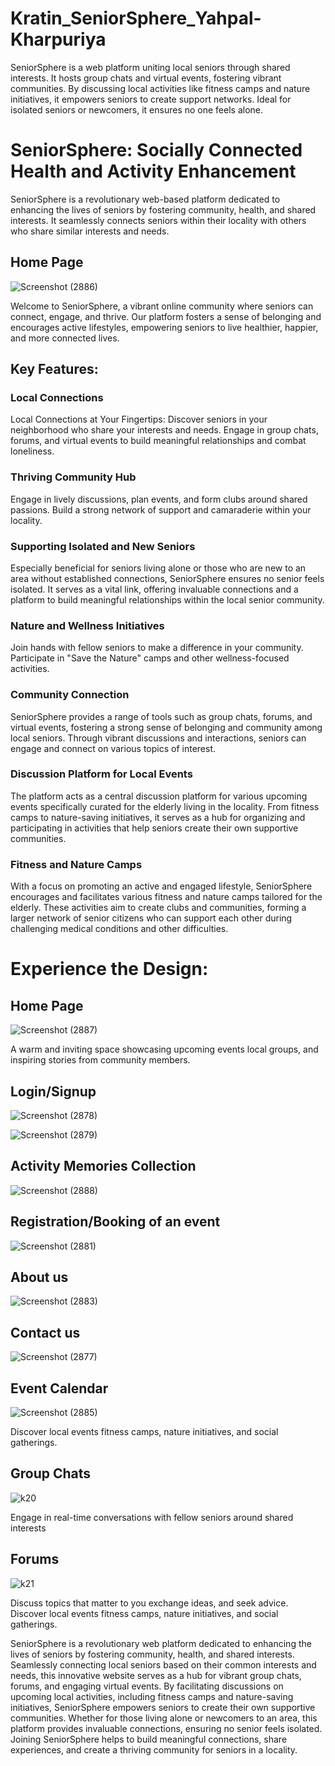 # Kratin_SeniorSphere_Yahpal-Kharpuriya
SeniorSphere is a web platform uniting local seniors through shared interests. It hosts group chats and virtual events, fostering vibrant communities. By discussing local activities like fitness camps and nature initiatives, it empowers seniors to create support networks. Ideal for isolated seniors or newcomers, it ensures no one feels alone.

# SeniorSphere: Socially Connected Health and Activity Enhancement

SeniorSphere is a revolutionary web-based platform dedicated to enhancing the lives of seniors by fostering community, health, and shared interests. It seamlessly connects seniors within their locality with others who share similar interests and needs.

## Home Page


![Screenshot (2886)](https://github.com/Yashpalk692/Kratin_SeniorSphere_Yahpal-Kharpuriya/assets/92738357/abd95b3b-ce7d-480a-9621-a69d71470361)


Welcome to SeniorSphere, a vibrant online community where seniors can connect, engage, and thrive. Our platform fosters a sense of belonging and encourages active lifestyles, empowering seniors to live healthier, happier, and more connected lives.


## Key Features:

### Local Connections
Local Connections at Your Fingertips: Discover seniors in your neighborhood who share your interests and needs. Engage in group chats, forums, and virtual events to build meaningful relationships and combat loneliness.

### Thriving Community Hub
Engage in lively discussions, plan events, and form clubs around shared passions. Build a strong network of support and camaraderie within your locality.

### Supporting Isolated and New Seniors
Especially beneficial for seniors living alone or those who are new to an area without established connections, SeniorSphere ensures no senior feels isolated. It serves as a vital link, offering invaluable connections and a platform to build meaningful relationships within the local senior community.

### Nature and Wellness Initiatives
Join hands with fellow seniors to make a difference in your community. Participate in "Save the Nature" camps and other wellness-focused activities.

### Community Connection
SeniorSphere provides a range of tools such as group chats, forums, and virtual events, fostering a strong sense of belonging and community among local seniors. Through vibrant discussions and interactions, seniors can engage and connect on various topics of interest.

### Discussion Platform for Local Events
The platform acts as a central discussion platform for various upcoming events specifically curated for the elderly living in the locality. From fitness camps to nature-saving initiatives, it serves as a hub for organizing and participating in activities that help seniors create their own supportive communities.

### Fitness and Nature Camps
With a focus on promoting an active and engaged lifestyle, SeniorSphere encourages and facilitates various fitness and nature camps tailored for the elderly. These activities aim to create clubs and communities, forming a larger network of senior citizens who can support each other during challenging medical conditions and other difficulties.


# Experience the Design:


## Home Page 


![Screenshot (2887)](https://github.com/Yashpalk692/Kratin_SeniorSphere_Yahpal-Kharpuriya/assets/92738357/5be10bec-f522-4919-beeb-7e8141fcac1f)


A warm and inviting space showcasing upcoming events local groups, and inspiring stories from community members.


## Login/Signup


![Screenshot (2878)](https://github.com/Yashpalk692/Kratin_SeniorSphere_Yahpal-Kharpuriya/assets/92738357/780834ce-5c98-4878-b5c8-c022cdc8fd3f)


![Screenshot (2879)](https://github.com/Yashpalk692/Kratin_SeniorSphere_Yahpal-Kharpuriya/assets/92738357/8a5afec0-be89-4d99-b7c7-dcc64b9a0205)


## Activity Memories Collection 


![Screenshot (2888)](https://github.com/Yashpalk692/Kratin_SeniorSphere_Yahpal-Kharpuriya/assets/92738357/58977a6e-6284-490a-85bb-8b650110e4eb)


## Registration/Booking of an event


![Screenshot (2881)](https://github.com/Yashpalk692/Kratin_SeniorSphere_Yahpal-Kharpuriya/assets/92738357/995d6f18-98ba-4068-9a10-c88f68c4a570)


## About us


![Screenshot (2883)](https://github.com/Yashpalk692/Kratin_SeniorSphere_Yahpal-Kharpuriya/assets/92738357/e537ed06-6831-43fe-b9ab-8908436f9fa1)


## Contact us


![Screenshot (2877)](https://github.com/Yashpalk692/Kratin_SeniorSphere_Yahpal-Kharpuriya/assets/92738357/54995525-5260-4608-a9c9-7129ebc6c4dc)


## Event Calendar 


![Screenshot (2885)](https://github.com/Yashpalk692/Kratin_SeniorSphere_Yahpal-Kharpuriya/assets/92738357/e4c1fe90-9af8-414a-84e4-8f20844857e9)


Discover local events fitness camps, nature initiatives, and social gatherings.


## Group Chats


![k20](https://github.com/Yashpalk692/Kratin_SeniorSphere_Yahpal-Kharpuriya/assets/92738357/c4a88d24-7675-4fe6-9c3a-8fa9bac4f769)


Engage in real-time conversations with fellow seniors around shared interests


## Forums


![k21](https://github.com/Yashpalk692/Kratin_SeniorSphere_Yahpal-Kharpuriya/assets/92738357/70fb5b89-5773-4ce3-8696-944d55de7496)


Discuss topics that matter to you exchange ideas, and seek advice. Discover local events fitness camps, nature initiatives, and social gatherings.


SeniorSphere is a revolutionary web platform dedicated to enhancing the lives of seniors by fostering community, health, and shared interests. Seamlessly connecting local seniors based on their common interests and needs, this innovative website serves as a hub for vibrant group chats, forums, and engaging virtual events. By facilitating discussions on upcoming local activities, including fitness camps and nature-saving initiatives, SeniorSphere empowers seniors to create their own supportive communities. Whether for those living alone or newcomers to an area, this platform provides invaluable connections, ensuring no senior feels isolated. Joining SeniorSphere helps to build meaningful connections, share experiences, and create a thriving community for seniors in a locality.
